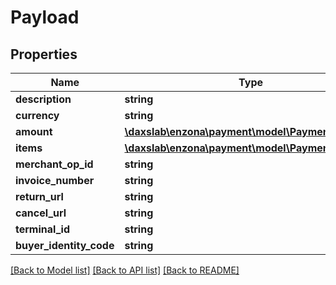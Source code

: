 # Payload

## Properties
Name | Type | Description | Notes
------------ | ------------- | ------------- | -------------
**description** | **string** |  | [optional] 
**currency** | **string** |  | [optional] 
**amount** | [**\daxslab\enzona\payment\model\PaymentsAmount**](PaymentsAmount.md) |  | [optional] 
**items** | [**\daxslab\enzona\payment\model\PaymentsItems[]**](PaymentsItems.md) |  | [optional] 
**merchant_op_id** | **string** |  | [optional] 
**invoice_number** | **string** |  | [optional] 
**return_url** | **string** |  | [optional] 
**cancel_url** | **string** |  | [optional] 
**terminal_id** | **string** |  | [optional] 
**buyer_identity_code** | **string** |  | [optional] 

[[Back to Model list]](../README.md#documentation-for-models) [[Back to API list]](../README.md#documentation-for-api-endpoints) [[Back to README]](../README.md)


